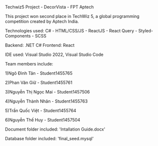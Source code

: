 Techwiz5 Project - DecorVista - FPT Aptech

This project won second place in TechWiz 5, a global programming competition created by Aptech India.

Technologies used: C# - HTML/CSS/JS - ReactJS - React Query - Styled-Components - SCSS

Backend: .NET C#
Frontend: React

IDE used: Visual Studio 2022, Visual Studio Code

Team members include:

1)Ngô Đình Tân - Student1455765

2)Phan Văn Giữ - Student1455761

3)Nguyễn Thị Ngọc Mai - Student1457506

4)Nguyễn Thành Nhân - Student1455763

5)Trần Quốc Việt - Student1455764

6)Nguyễn Thế Huy - Student1457504

Document folder included: 'Intallation Guide.docx'

Database folder included: 'final_seed.mysql'
